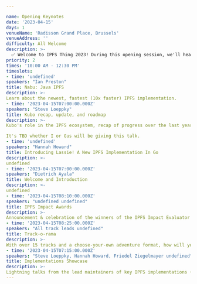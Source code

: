 ```yaml
---

name: Opening Keynotes
date: '2023-04-15'
days: 1
venueName: 'Radisson Grand Place, Brussels'
venueAddress: ''
difficulty: All Welcome
description: >-
  ✅ Welcome to IPFS Thing 2023! During this opening session, we'll hear an overview of the latest implementations, tools, and advancements across the world of IPFS, and celebrate the winners of the IPFS Impact Grants Round 2. We'll also go over what to expect from the next 5 days.
priority: 2
times: '10:00 AM - 12:30 PM'
timeslots:
- time: 'undefined'
speakers: "Ian Preston"
title: Nabu: Java IPFS
description: >-
Learn about the newest, fastest (10x faster) IPFS implementation. 
- time: '2023-04-15T07:00:00.000Z'
speakers: "Steve Loeppky"
title: Kubo recap, update, and roadmap
description: >-
Kubo's role in the IPFS ecosystem, recap of progress over the last year, and plans for the future.

It's TBD whether I or Gus will be giving this talk.
- time: 'undefined'
speakers: "Hannah Howard"
title: Introducing Lassie! A New IPFS Implementation In Go
description: >-
undefined
- time: '2023-04-15T07:00:00.000Z'
speakers: "Dietrich Ayala"
title: Welcome and Introduction
description: >-
undefined
- time: '2023-04-15T08:10:00.000Z'
speakers: "undefined undefined"
title: IPFS Impact Awards
description: >-
Announcement & celebration of the winners of the IPFS Impact Evaluator Awards Round 2, selected through the open impact evaluator process.
- time: '2023-04-15T08:25:00.000Z'
speakers: "All track leads undefined"
title: Track-o-rama
description: >-
With over 15 tracks and a choose-your-own adventure format, how will you choose? In this session, track leads will give a 60-second pitch for why EVERYONE should come to their track.
- time: '2023-04-15T07:15:00.000Z'
speakers: "Steve Loeppky, Hannah Howard, Friedel Ziegelmayer undefined"
title: Implementations Showcase
description: >-
Lightning talks from the lead maintainers of key IPFS implementations (Kubo, Lassie, Iroh, and more) on the current state and future of each, followed by a short panel discussion on what's needed most and the challenges of implementation and maintainership.
---
```

